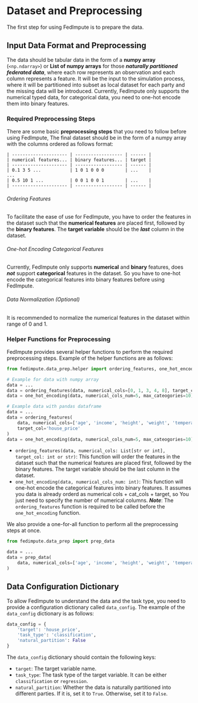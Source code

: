 # Dataset and Preprocessing

The first step for using FedImpute is to prepare the data. 

## Input Data Format and Preprocessing

The data should be tabular data in the form of a **numpy array** (`<np.ndarray>`) or **List of numpy arrays** for those ***naturally partitioned federated data***, where each row represents an observation and each column represents a feature. 
It will be the input to the simulation process, where it will be partitioned into subset as local dataset for each party and the missing data will be introduced. Currently, FedImpute only supports the numerical typed data, for categorical data, you need to one-hot encode them into binary features.

### Required Preprocessing Steps

There are some basic **preprocessing steps** that you need to follow before using FedImpute, 
The final dataset should be in the form of a numpy array with the columns ordered as follows format: 

```text
| --------------------- | ------------------ | ------ |
| numerical features... | binary features... | target |
| --------------------- | ------------------ | ------ |
| 0.1 3 5 ...           | 1 0 1 0 0 0        | ...    |
...
| 0.5 10 1 ...          | 0 0 1 0 0 1        | ...    |
| --------------------- | ------------------ | ------ |
```

###### Ordering Features

To facilitate the ease of use for FedImpute, you have to order the features in the dataset such that the **numerical features** are placed first, followed by the **binary features**.
The **target variable** should be the ***last*** column in the dataset.

###### One-hot Encoding Categorical Features 

Currently, FedImpute only supports **numerical** and **binary** features, does ***not*** support **categorical** features in the dataset.
So you have to one-hot encode the categorical features into binary features before using FedImpute.

###### Data Normalization (Optional)

It is recommended to normalize the numerical features in the dataset within range of 0 and 1.

### Helper Functions for Preprocessing

FedImpute provides several helper functions to perform the required preprocessing steps. Example of the helper functions are as follows:

```python
from fedimpute.data_prep.helper import ordering_features, one_hot_encoding

# Example for data with numpy array 
data = ...
data = ordering_features(data, numerical_cols=[0, 1, 3, 4, 8], target_col=-1)
data = one_hot_encoding(data, numerical_cols_num=5, max_cateogories=10)

# Example data with pandas dataframe
data = ...
data = ordering_features(
    data, numerical_cols=['age', 'income', 'height', 'weight', 'temperature'], 
    target_col='house_price'
)
data = one_hot_encoding(data, numerical_cols_num=5, max_cateogories=10)

```
- `ordering_features(data, numerical_cols: List[str or int], target_col: int or str)`: This function will order the features in the dataset such that the numerical features are placed first, followed by the binary features. The target variable should be the last column in the dataset.
- `one_hot_encoding(data, numerical_cols_num: int)`: This function will one-hot encode the categorical features into binary features. It assumes you data is already orderd as numerical cols + cat_cols + target, so You just need to specify the number of numerical columns.
***Note***: The `ordering_features` function is required to be called before the `one_hot_encoding` function.

We also provide a one-for-all function to perform all the preprocessing steps at once. 
```python
from fedimpute.data_prep import prep_data

data = ...
data = prep_data(
    data, numerical_cols=['age', 'income', 'height', 'weight', 'temperature'], target_col='house_price'
)

```

## Data Configuration Dictionary
To allow FedImpute to understand the data and the task type, you need to provide a configuration dictionary called `data_config`.
The example of the `data_config` dictionary is as follows:

```python
data_config = {
    'target': 'house_price',
    'task_type': 'classification',
    'natural_partition': False
}
```

The `data_config` dictionary should contain the following keys:

- `target`: The target variable name. 
- `task_type`: The task type of the target variable. It can be either `classification` or `regression`.
- `natural_partition`: Whether the data is naturally partitioned into different parties. If it is, set it to `True`. Otherwise, set it to `False`.
